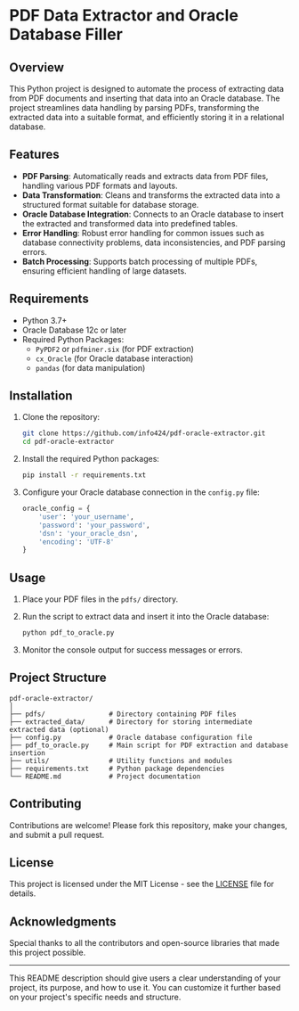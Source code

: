 # PDF Data Extractor and Oracle Database Filler

## Overview

This Python project is designed to automate the process of extracting data from PDF documents and inserting that data into an Oracle database. The project streamlines data handling by parsing PDFs, transforming the extracted data into a suitable format, and efficiently storing it in a relational database.

## Features

- **PDF Parsing**: Automatically reads and extracts data from PDF files, handling various PDF formats and layouts.
- **Data Transformation**: Cleans and transforms the extracted data into a structured format suitable for database storage.
- **Oracle Database Integration**: Connects to an Oracle database to insert the extracted and transformed data into predefined tables.
- **Error Handling**: Robust error handling for common issues such as database connectivity problems, data inconsistencies, and PDF parsing errors.
- **Batch Processing**: Supports batch processing of multiple PDFs, ensuring efficient handling of large datasets.

## Requirements

- Python 3.7+
- Oracle Database 12c or later
- Required Python Packages:
  - `PyPDF2` or `pdfminer.six` (for PDF extraction)
  - `cx_Oracle` (for Oracle database interaction)
  - `pandas` (for data manipulation)

## Installation

1. Clone the repository:

    ```bash
    git clone https://github.com/info424/pdf-oracle-extractor.git
    cd pdf-oracle-extractor
    ```

2. Install the required Python packages:

    ```bash
    pip install -r requirements.txt
    ```

3. Configure your Oracle database connection in the `config.py` file:

    ```python
    oracle_config = {
        'user': 'your_username',
        'password': 'your_password',
        'dsn': 'your_oracle_dsn',
        'encoding': 'UTF-8'
    }
    ```

## Usage

1. Place your PDF files in the `pdfs/` directory.

2. Run the script to extract data and insert it into the Oracle database:

    ```bash
    python pdf_to_oracle.py
    ```

3. Monitor the console output for success messages or errors.

## Project Structure

```
pdf-oracle-extractor/
│
├── pdfs/                # Directory containing PDF files
├── extracted_data/      # Directory for storing intermediate extracted data (optional)
├── config.py            # Oracle database configuration file
├── pdf_to_oracle.py     # Main script for PDF extraction and database insertion
├── utils/               # Utility functions and modules
├── requirements.txt     # Python package dependencies
└── README.md            # Project documentation
```

## Contributing

Contributions are welcome! Please fork this repository, make your changes, and submit a pull request.

## License

This project is licensed under the MIT License - see the [LICENSE](LICENSE) file for details.

## Acknowledgments

Special thanks to all the contributors and open-source libraries that made this project possible.

---

This README description should give users a clear understanding of your project, its purpose, and how to use it. You can customize it further based on your project's specific needs and structure.